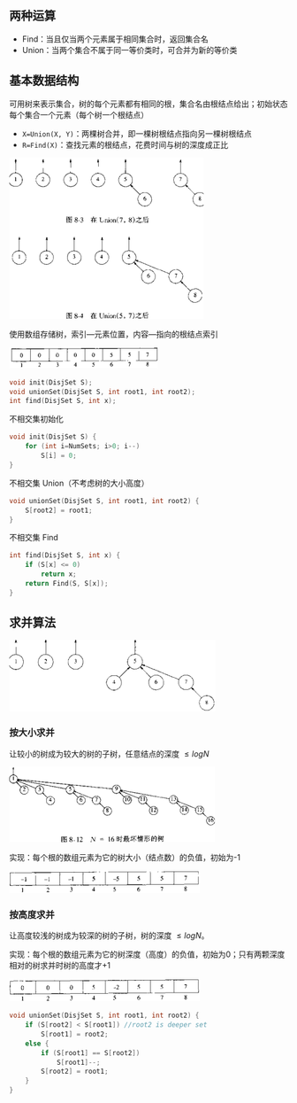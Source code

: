 ## 两种运算

- Find：当且仅当两个元素属于相同集合时，返回集合名
- Union：当两个集合不属于同一等价类时，可合并为新的等价类

## 基本数据结构

可用树来表示集合，树的每个元素都有相同的根，集合名由根结点给出；初始状态每个集合一个元素（每个树一个根结点）

- `X=Union(X, Y)`：两棵树合并，即一棵树根结点指向另一棵树根结点
- `R=Find(X)`：查找元素的根结点，花费时间与树的深度成正比

![image-20210719010237040](../assets/image-20210719010237040.png)

使用数组存储树，索引—元素位置，内容—指向的根结点索引

![image-20210719010259735](../assets/image-20210719010259735.png)

```cpp
void init(DisjSet S);
void unionSet(DisjSet S, int root1, int root2);
int find(DisjSet S, int x);
```

不相交集初始化

```cpp
void init(DisjSet S) {
    for (int i=NumSets; i>0; i--)
        S[i] = 0;
}
```

不相交集 Union（不考虑树的大小高度）

```cpp
void unionSet(DisjSet S, int root1, int root2) {
    S[root2] = root1;
}
```

不相交集 Find

```cpp
int find(DisjSet S, int x) {
    if (S[x] <= 0) 
        return x;
    return Find(S, S[x]);
}
```

## 求并算法

![image-20210719012604498](../assets/image-20210719012604498.png)

### 按大小求并

让较小的树成为较大的树的子树，任意结点的深度 $\le log N$

![image-20210719011420321](../assets/image-20210719011420321.png)

实现：每个根的数组元素为它的树大小（结点数）的负值，初始为-1

![image-20210719011738398](../assets/image-20210719011738398.png)

### 按高度求并

让高度较浅的树成为较深的树的子树，树的深度 $\le log N$。

实现：每个根的数组元素为它的树深度（高度）的负值，初始为0；只有两颗深度相对的树求并时树的高度才+1

![image-20210719012016008](../assets/image-20210719012016008.png)

```cpp
void unionSet(DisjSet S, int root1, int root2) {
    if (S[root2] < S[root1]) //root2 is deeper set
        S[root1] = root2;
    else {
        if (S[root1] == S[root2])
            S[root1]--;
        S[root2] = root1;
    }
}
```



